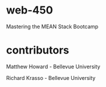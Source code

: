 # web-450
Mastering the MEAN Stack Bootcamp

# contributors
Matthew Howard - Bellevue University

Richard Krasso - Bellevue University
